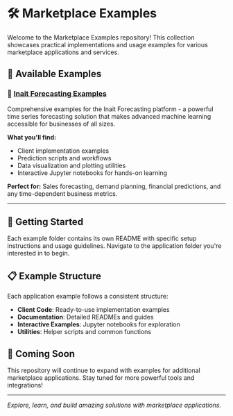 # 🛠️ Marketplace Examples

Welcome to the Marketplace Examples repository! This collection showcases practical implementations and usage examples for various marketplace applications and services.

## 📁 Available Examples

### 🔮 [Inait Forecasting Examples](./inait-predict-examples/)
Comprehensive examples for the Inait Forecasting platform - a powerful time series forecasting solution that makes advanced machine learning accessible for businesses of all sizes.

**What you'll find:**
- Client implementation examples
- Prediction scripts and workflows
- Data visualization and plotting utilities
- Interactive Jupyter notebooks for hands-on learning

**Perfect for:** Sales forecasting, demand planning, financial predictions, and any time-dependent business metrics.

---

## 🚀 Getting Started

Each example folder contains its own README with specific setup instructions and usage guidelines. Navigate to the application folder you're interested in to begin.

## 📋 Example Structure

Each application example follows a consistent structure:
- **Client Code**: Ready-to-use implementation examples
- **Documentation**: Detailed READMEs and guides
- **Interactive Examples**: Jupyter notebooks for exploration
- **Utilities**: Helper scripts and common functions

## 🔄 Coming Soon

This repository will continue to expand with examples for additional marketplace applications. Stay tuned for more powerful tools and integrations!

---

*Explore, learn, and build amazing solutions with marketplace applications.*
